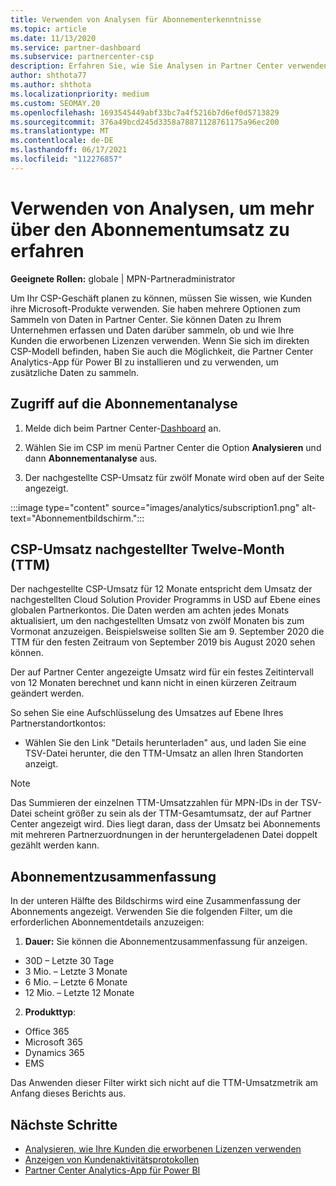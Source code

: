 ```yaml
---
title: Verwenden von Analysen für Abonnementerkenntnisse
ms.topic: article
ms.date: 11/13/2020
ms.service: partner-dashboard
ms.subservice: partnercenter-csp
description: Erfahren Sie, wie Sie Analysen in Partner Center verwenden, um Ihr Unternehmen besser zu verstehen und wie Ihre Kunden die erworbenen Lizenzen verwenden.
author: shthota77
ms.author: shthota
ms.localizationpriority: medium
ms.custom: SEOMAY.20
ms.openlocfilehash: 1693545449abf33bc7a4f5216b7d6ef0d5713829
ms.sourcegitcommit: 376a49bcd245d3358a78871128761175a96ec200
ms.translationtype: MT
ms.contentlocale: de-DE
ms.lasthandoff: 06/17/2021
ms.locfileid: "112276857"
---
```

# <a name="use-analytics-to-learn-more-about-subscription-revenue"></a>Verwenden von Analysen, um mehr über den Abonnementumsatz zu erfahren

**Geeignete Rollen:** globale | MPN-Partneradministrator

Um Ihr CSP-Geschäft planen zu können, müssen Sie wissen, wie Kunden ihre Microsoft-Produkte verwenden. Sie haben mehrere Optionen zum Sammeln von Daten in Partner Center. Sie können Daten zu Ihrem Unternehmen erfassen und Daten darüber sammeln, ob und wie Ihre Kunden die erworbenen Lizenzen verwenden. Wenn Sie sich im direkten CSP-Modell befinden, haben Sie auch die Möglichkeit, die Partner Center Analytics-App für Power BI zu installieren und zu verwenden, um zusätzliche Daten zu sammeln.

## <a name="access-to-the-subscription-analytics"></a>Zugriff auf die Abonnementanalyse

1. Melde dich beim Partner Center-[Dashboard](https://partner.microsoft.com/dashboard/home) an.
1. Wählen Sie im CSP im menü Partner Center die Option **Analysieren** und dann **Abonnementanalyse** aus.

1. Der nachgestellte CSP-Umsatz für zwölf Monate wird oben auf der Seite angezeigt.

:::image type="content" source="images/analytics/subscription1.png" alt-text="Abonnementbildschirm.":::

## <a name="trailing-twelve-month-ttm-csp-revenue"></a>CSP-Umsatz nachgestellter Twelve-Month (TTM)

Der nachgestellte CSP-Umsatz für 12 Monate entspricht dem Umsatz der nachgestellten Cloud Solution Provider Programms in USD auf Ebene eines globalen Partnerkontos. Die Daten werden am achten jedes Monats aktualisiert, um den nachgestellten Umsatz von zwölf Monaten bis zum Vormonat anzuzeigen. Beispielsweise sollten Sie am 9. September 2020 die TTM für den festen Zeitraum von September 2019 bis August 2020 sehen können.

Der auf Partner Center angezeigte Umsatz wird für ein festes Zeitintervall von 12 Monaten berechnet und kann nicht in einen kürzeren Zeitraum geändert werden.

So sehen Sie eine Aufschlüsselung des Umsatzes auf Ebene Ihres Partnerstandortkontos:

- Wählen Sie den Link "Details herunterladen" aus, und laden Sie eine TSV-Datei herunter, die den TTM-Umsatz an allen Ihren Standorten anzeigt.

>[!NOTE] 
>Das Summieren der einzelnen TTM-Umsatzzahlen für MPN-IDs in der TSV-Datei scheint größer zu sein als der TTM-Gesamtumsatz, der auf Partner Center angezeigt wird. Dies liegt daran, dass der Umsatz bei Abonnements mit mehreren Partnerzuordnungen in der heruntergeladenen Datei doppelt gezählt werden kann.

## <a name="subscription-summary"></a>Abonnementzusammenfassung

In der unteren Hälfte des Bildschirms wird eine Zusammenfassung der Abonnements angezeigt. Verwenden Sie die folgenden Filter, um die erforderlichen Abonnementdetails anzuzeigen:  

1. **Dauer:** Sie können die Abonnementzusammenfassung für anzeigen. 

- 30D – Letzte 30 Tage
- 3 Mio. – Letzte 3 Monate
- 6 Mio. – Letzte 6 Monate
- 12 Mio. – Letzte 12 Monate

2. **Produkttyp**:
 
- Office 365
- Microsoft 365
- Dynamics 365
- EMS

Das Anwenden dieser Filter wirkt sich nicht auf die TTM-Umsatzmetrik am Anfang dieses Berichts aus.


 
## <a name="next-steps"></a>Nächste Schritte

- [Analysieren, wie Ihre Kunden die erworbenen Lizenzen verwenden](increasing-adoption-and-satisfaction.md)  
- [Anzeigen von Kundenaktivitätsprotokollen](activity-logs.md)
- [Partner Center Analytics-App für Power BI](power-bi-app-for-direct-partners.md)






